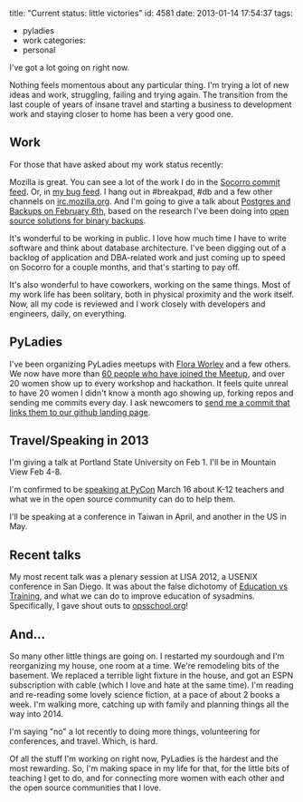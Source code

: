 title: "Current status: little victories"
id: 4581
date: 2013-01-14 17:54:37
tags: 
- pyladies
- work
categories: 
- personal

I've got a lot going on right now. 

Nothing feels momentous about any particular thing. I'm trying a lot of new ideas and work, struggling, failing and trying again. The transition from the last couple of years of insane travel and starting a business to development work and staying closer to home has been a very good one.

## Work

For those that have asked about my work status recently: 

Mozilla is great. You can see a lot of the work I do in the [Socorro commit feed](https://github.com/mozilla/socorro/commits/master). Or, in [my bug feed](https://bugzilla.mozilla.org/buglist.cgi?bug_status=UNCONFIRMED;bug_status=NEW;bug_status=ASSIGNED;bug_status=REOPENED;emailassigned_to1=1;emailreporter1=1;emailtype1=exact;email1=sdeckelmann%40mozilla.com;field0-0-0=bug_status;type0-0-0=notequals;value0-0-0=UNCONFIRMED;field0-0-1=reporter;type0-0-1=equals;value0-0-1=sdeckelmann%40mozilla.com;list_id=5394640). I hang out in #breakpad, #db and a few other channels on [irc.mozilla.org](https://wiki.mozilla.org/IRC). And I'm going to give a talk about [Postgres and Backups on February 6th](https://bugzilla.mozilla.org/show_bug.cgi?id=829785), based on the research I've been doing into [open source solutions for binary backups](https://wiki.postgresql.org/wiki/Binary_Replication_Tools). 

It's wonderful to be working in public. I love how much time I have to write software and think about database architecture. I've been digging out of a backlog of application and DBA-related work and just coming up to speed on Socorro for a couple months, and that's starting to pay off.

It's also wonderful to have coworkers, working on the same things. Most of my work life has been solitary, both in physical proximity and the work itself. Now, all my code is reviewed and I work closely with developers and engineers, daily, on everything. 

## PyLadies

I've been organizing PyLadies meetups with [Flora Worley](http://twitter.com/floraworley) and a few others. We now have more than [60 people who have joined the Meetup](http://www.meetup.com/PyLadies-PDX/), and over 20 women show up to every workshop and hackathon. It feels quite unreal to have 20 women I didn't know a month ago showing up, forking repos and sending me commits every day. I ask newcomers to [send me a commit that links them to our github landing page](http://pyladiespdx.github.com/).

## Travel/Speaking in 2013

I'm giving a talk at Portland State University on Feb 1\. I'll be in Mountain View Feb 4-8\. 

I'm confirmed to be [speaking at PyCon](https://us.pycon.org/2013/speaker/profile/149/) March 16 about K-12 teachers and what we in the open source community can do to help them. 

I'll be speaking at a conference in Taiwan in April, and another in the US in May.

## Recent talks

My most recent talk was a plenary session at LISA 2012, a USENIX conference in San Diego. It was about the false dichotomy of [Education vs Training](http://new.livestream.com/accounts/1545775/educationvstraining/videos), and what we can do to improve education of sysadmins.  Specifically, I gave shout outs to [opsschool.org](http://opsschool.org)!

## And...

So many other little things are going on. I restarted my sourdough and I'm reorganizing my house, one room at a time. We're remodeling bits of the basement. We replaced a terrible light fixture in the house, and got an ESPN subscription with cable (which I love and hate at the same time). I'm reading and re-reading some lovely science fiction, at a pace of about 2 books a week. I'm walking more, catching up with family and planning things all the way into 2014.

I'm saying "no" a lot recently to doing more things, volunteering for conferences, and travel. Which, is hard.

Of all the stuff I'm working on right now, PyLadies is the hardest and the most rewarding. So, I'm making space in my life for that, for the little bits of teaching I get to do, and for connecting more women with each other and the open source communities that I love.
